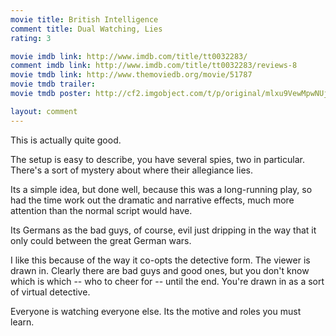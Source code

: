 ```yaml
---
movie title: British Intelligence
comment title: Dual Watching, Lies
rating: 3

movie imdb link: http://www.imdb.com/title/tt0032283/
comment imdb link: http://www.imdb.com/title/tt0032283/reviews-8
movie tmdb link: http://www.themoviedb.org/movie/51787
movie tmdb trailer: 
movie tmdb poster: http://cf2.imgobject.com/t/p/original/mlxu9VewMpwNUjAgxvyhGBrAwMz.jpg

layout: comment
---
```


This is actually quite good.

The setup is easy to describe, you have several spies, two in particular. There's a sort of mystery about where their allegiance lies.

Its a simple idea, but done well, because this was a long-running play, so had the time work out the dramatic and narrative effects, much more attention than the normal script would have.

Its Germans as the bad guys, of course, evil just dripping in the way that it only could between the great German wars.

I like this because of the way it co-opts the detective form. The viewer is drawn in. Clearly there are bad guys and good ones, but you don't know which is which -- who to cheer for -- until the end. You're drawn in as a sort of virtual detective.

Everyone is watching everyone else. Its the motive and roles you must learn.